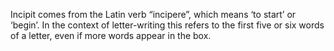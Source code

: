 Incipit comes from the Latin verb “incipere”, which means ‘to start’ or ‘begin’. In the context of letter-writing this refers to the first five or six words of a letter, even if more words appear in the box.